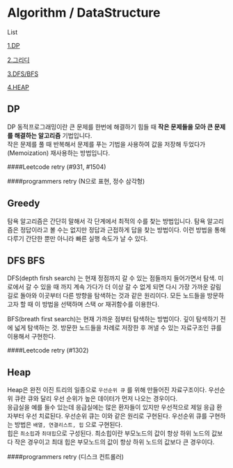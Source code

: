# Algorithm / DataStructure

List

[1.DP](#dp)  

[2.그리디](#greedy)

[3.DFS/BFS](#dfs-bfs)

[4.HEAP](#heap)


## DP
DP 동적프로그래밍이란 큰 문제를 한번에 해결하기 힘들 때 **작은 문제들을 모아 큰 문제를 해결하는 알고리즘** 기법입니다.  
작은 문제를 풀 때 반복해서 문제를 푸는 기법을 사용하여 값을 저장해 두었다가(Memoization) 재사용하는 방법입니다.


####Leetcode retry
(#931, #1504)

####programmers retry
(N으로 표현, 정수 삼각형)  

  
## Greedy
탐욕 알고리즘은 간단히 말해서 각 단계에서 최적의 수를 찾는 방법입니다. 탐욕 알고리즘은 정답이라고 볼 수는 없지만 정답과 근접하게 답을 찾는 방법이다. 이런 방법을 통해  
다루기 간단한 뿐만 아니라 빠른 실행 속도가 날 수 있다.
    



## DFS BFS  
DFS(depth firsh search) 는 현재 정점까지 갈 수 있는 점들까지 들어가면서 탐색. 미로에서 갈 수 있을 때 까지 계속 가다가 더 이상 갈 수 없게 되면 다시 가장 가까운 갈림길로 돌아와 이곳부터 다른 방향을 탐색하는 것과 같은 원리이다. 모든 노드들을 방문하고자 할 때 이 방법을 선택하며 스택 or 재귀함수를 이용한다. 
  
    
    
BFS(breath first search)는 현재 가까운 점부터 탐색하는 방법이다. 깊이 탐색하기 전에 넓게 탐색하는 것. 방문한 노드들을 차례로 저장한 후 꺼낼 수 있는 자료구조인 큐를 이용해서 구현한다.

####Leetcode retry
(#1302)


## Heap  
Heap은 완전 이진 트리의 일종으로 `우선순위 큐` 를 위해 만들어진 자료구조이다. 우선순위 큐란 큐와 달리 우선 순위가 높은 데이터가 먼저 나오는 경우이다.  
응급실을 예를 들수 있는데 응급실에는 많은 환자들이 있지만 우선적으로 제일 응급 환자부터 우선 치료된다. 
우선순위 큐는 이와 같은 원리로 구현된다.  우선순위 큐를 구현하는 방법은 `배열, 연결리스트, 힙` 으로 구현된다.  
힙은 `최소힙`과 `최대힙`으로 구성된다. 최소힙이란 부모노드의 값이 항상 하위 노드의 값보다 작은 경우이고 최대 힙은 부모노드의 값이 항상 하위 노드의 값보다 큰 경우이다.  

####programmers retry
(디스크 컨트롤러)  






